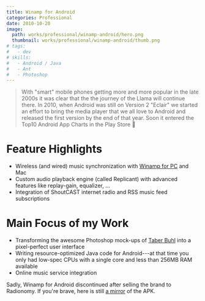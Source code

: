 ```yaml
---
title: Winamp for Android
categories: Professional
date: 2010-10-20
image:
  path: works/professional/winamp-android/hero.png
  thumbnail: works/professional/winamp-android/thumb.png
# tags:
#   - dev
# skills:
#   - Android / Java
#   - Ant
#   - Photoshop
---
```


> With "smart" mobile phones getting more and more popular in the late 2000s it was clear that the the journey of the Llama will continue there.
> In 2010, when Android was still on Version 2 "Eclair" we started an effort to bring the media player that we all love to Android and released the first version by the end of that year.
> Soon it entered the Top10 Android App Charts in the Play Store :rocket:

# Feature Highlights

* Wireless (and wired) music synchronization with [Winamp for PC](/portfolio/winamp-desktop/) and Mac
* Custom audio playback engine (called Replicant) with advanced features like replay-gain, equalizer, ...
* Integration of ShoutCAST internet radio and RSS music feed subscriptions

# Main Focus of my Work

* Transforming the awesome Photoshop mock-ups of [Taber Buhl](http://taberbuhl.com/) into a pixel-perfect user interface
* Writing resource-optimized Java code for Android---at that time you only had low-spec CPUs with a single core and less than 256MB RAM available
* Online music service integration

Sadly, Winamp for Android discontinued after selling the brand to Radionomy.
If you're brave, here is still [a mirror](https://www.pawelporwisz.pl/winamp/winamp_android_en.php) of the APK.